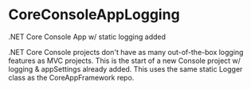 # CoreConsoleAppLogging
.NET Core Console App w/ static logging added

.NET Core Console projects don't have as many out-of-the-box logging features as MVC projects.  This is the start of a new Console project w/ logging & appSettings already added.  This uses the same static Logger class as the CoreAppFramework repo.
